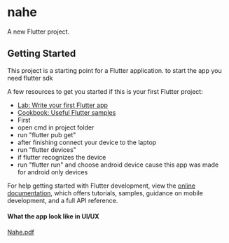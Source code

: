 # nahe

A new Flutter project.

## Getting Started

This project is a starting point for a Flutter application.
to start the app you need flutter sdk


A few resources to get you started if this is your first Flutter project:

- [Lab: Write your first Flutter app](https://docs.flutter.dev/get-started/codelab)
- [Cookbook: Useful Flutter samples](https://docs.flutter.dev/cookbook)
- First 
- open cmd in project folder 
- run "flutter pub get"
- after finishing connect your device to the laptop
- run "flutter devices"
- if flutter recognizes the device 
- run "flutter run" and choose android device cause this app was made for android only devices 

For help getting started with Flutter development, view the
[online documentation](https://docs.flutter.dev/), which offers tutorials,
samples, guidance on mobile development, and a full API reference.
#### What the app look like in UI/UX 
[Nahe.pdf](https://github.com/EzzEldinMahmoud/graduation-project-nahe/files/9019756/Nahe.pdf)
